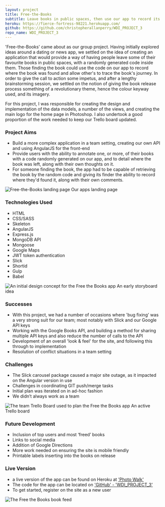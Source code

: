 ```yaml
---
layout: project
title: Free-the-Books
subtitle: Leave books in public spaces, then use our app to record its discovery by others, who'll leave it somewhere new and perpetuate the its journey.
heroku: https://fierce-fortress-98221.herokuapp.com/
github: https://github.com/christopherallanperry/WDI_PROJECT_3
repo_name: WDI_PROJECT_3
---
```


'Free-the-Books' came about as our group project. Having initially explored ideas around a dating or news app, we settled on the idea of creating an application that would provide a way of having people leave some of their favourite books in public spaces, with a randomly generated code inside them. Those finding the book could use the code on our app to record where the book was found and allow other's to trace the book's journey. In order to give the call to action some impetus, and after a lengthy brainstorming session, we settled on the notion of giving the book release process something of a revolutionary theme, hence the colour keyway used, and its imagery.

For this project, I was responsible for creating the design and implementation of the data models, a number of the views, and creating the main logo for the home page in Photoshop. I also undertook a good proportion of the work needed to keep our Trello board updated.

### Project Aims
- Build a more complex application in a team setting, creating our own API and using AngularJS for the front-end
- Provide users with the ability to annotate one, or more, of their books with a code randomly generated on our app, and to detail where the book was left, along with their own thoughts on it.
- For someone finding the book, the app had to be capable of retrieving the book by the random code and giving its finder the ability to record where they'd found it, along with their own comments.

![Free-the-Books landing page](../project_03_01.png)
Our apps landing page

### Technologies Used
- HTML
- CSS/SASS
- Skeleton
- AngularJS
- Express.js
- MongoDB API
- Mongoose
- Google Maps
- JWT token authentication
- Slick
- Shortid
- Gulp
- Babel

![An initial design concept for the Free the Books app](../project_03_05.jpg)
An early storyboard idea

### Successes
- With this project, we had a number of occasions where 'bug fixing' was a very strong suit for our team; most notably with Slick and our Google API keys
- Working with the Google Books API, and building a method for sharing multiple API keys and also reduce the number of calls to the API
- Development of an overall 'look & feel' for the site, and following this through to implementation
- Resolution of conflict situations in a team setting


### Challenges
- The Slick carousel package caused a major site outage, as it impacted on the Angular version in use
- Challenges in coordinating GIT push/merge tasks
- Initial plan was iterated on in ad-hoc fashion
- We didn’t always work as a team


![The team Trello Board used to plan the Free the Books app](../project_03_01_trello.png)
An active Trello board

### Future Development
- Inclusion of top users and most ‘freed’ books
- Links to social media
- Addition of Google Directions
- More work needed on ensuring the site is mobile friendly
- Printable labels inserting into the books on release


### Live Version
- a live version of the app can be found on Heroku at ['Photo Walk'](https://fierce-fortress-98221.herokuapp.com/)
- The code for the app can be located on ['GitHub' - 'WDI_PROJECT_3'](https://github.com/christopherallanperry/WDI_PROJECT_3)
- To get started, register on the site as a new user

![The Free the Books book feed](../project_03_03.png)